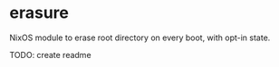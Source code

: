 # erasure
NixOS module to erase root directory on every boot, with opt-in state.

TODO: create readme